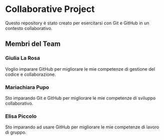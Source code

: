 # Collaborative Project
Questo repository è stato creato per esercitarsi con Git e GitHub in un contesto collaborativo.

## Membri del Team

### Giulia La Rosa
Voglio imparare GitHub per migliorare le mie competenze di gestione del codice e collaborazione.

### Mariachiara Pupo
Sto imparando Git e GitHub per migliorare le mie competenze di sviluppo collaborativo.

### Elisa Piccolo
Sto imparando ad usare GitHub per migliorare le mie competenze di lavoro di gruppo.
